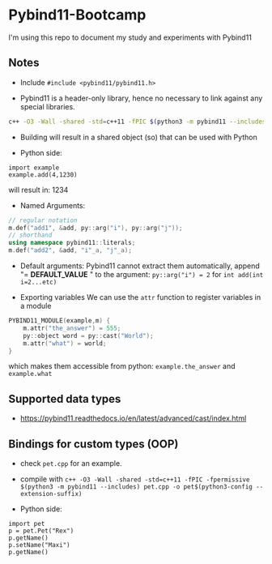 # Pybind11-Bootcamp

I'm using this repo to document my study and experiments with Pybind11

## Notes

* Include ```#include <pybind11/pybind11.h>```

* Pybind11 is a header-only library, hence no necessary to link against any special libraries.

```bash
c++ -O3 -Wall -shared -std=c++11 -fPIC $(python3 -m pybind11 --includes) simple.cpp -o example$(python3-config --extension-suffix)
```

* Building will result in a shared object (so) that can be used with Python

* Python side:

```python3
import example
example.add(4,1230)
```

will result in: 1234

* Named Arguments:

```cpp
// regular notation
m.def("add1", &add, py::arg("i"), py::arg("j"));
// shorthand
using namespace pybind11::literals;
m.def("add2", &add, "i"_a, "j"_a);
```

* Default arguments: Pybind11 cannot extract them automatically, append "= **DEFAULT_VALUE** " to the argument: `py::arg("i") = 2` for `int add(int i=2...etc)`

* Exporting variables
We can use the `attr` function to register variables in a module

```cpp
PYBIND11_MODULE(example,m) {
    m.attr("the_answer") = 555;
    py::object word = py::cast("World");
    m.attr("what") = world;
}
```

which makes them accessible from python: `example.the_answer` and `example.what`

## Supported data types

* <https://pybind11.readthedocs.io/en/latest/advanced/cast/index.html>

## Bindings for custom types (OOP)

* check `pet.cpp` for an example.

* compile with `c++ -O3 -Wall -shared -std=c++11 -fPIC -fpermissive $(python3 -m pybind11 --includes) pet.cpp -o pet$(python3-config --extension-suffix)`

* Python side:

```python3
import pet
p = pet.Pet("Rex")
p.getName()
p.setName("Maxi")
p.getName()
```
